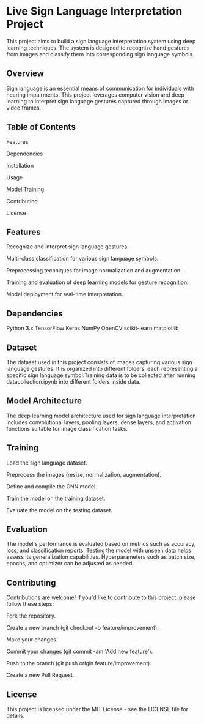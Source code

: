 # Live Sign Language Interpretation Project
This project aims to build a sign language interpretation system using deep learning techniques. The system is designed to recognize hand gestures from images and classify them into corresponding sign language symbols.

## Overview
Sign language is an essential means of communication for individuals with hearing impairments. This project leverages computer vision and deep learning to interpret sign language gestures captured through images or video frames.

## Table of Contents
Features

Dependencies

Installation

Usage

Model Training

Contributing

License

## Features
Recognize and interpret sign language gestures.

Multi-class classification for various sign language symbols.

Preprocessing techniques for image normalization and augmentation.

Training and evaluation of deep learning models for gesture recognition.

Model deployment for real-time interpretation.

## Dependencies
Python 3.x
TensorFlow
Keras
NumPy
OpenCV
scikit-learn
matplotlib

## Dataset
The dataset used in this project consists of images capturing various sign language gestures. It is organized into different folders, each representing a specific sign language symbol.Training data is to be collected after running datacollection.ipynb into different folders inside data.

## Model Architecture
The deep learning model architecture used for sign language interpretation includes convolutional layers, pooling layers, dense layers, and activation functions suitable for image classification tasks.

## Training
Load the sign language dataset.

Preprocess the images (resize, normalization, augmentation).

Define and compile the CNN model.

Train the model on the training dataset.

Evaluate the model on the testing dataset.

## Evaluation
The model's performance is evaluated based on metrics such as accuracy, loss, and classification reports. Testing the model with unseen data helps assess its generalization capabilities. Hyperparameters such as batch size, epochs, and optimizer can be adjusted as needed.

## Contributing
Contributions are welcome! If you'd like to contribute to this project, please follow these steps:

Fork the repository.

Create a new branch (git checkout -b feature/improvement).

Make your changes.

Commit your changes (git commit -am 'Add new feature').

Push to the branch (git push origin feature/improvement).

Create a new Pull Request.

## License
This project is licensed under the MIT License - see the LICENSE file for details.

